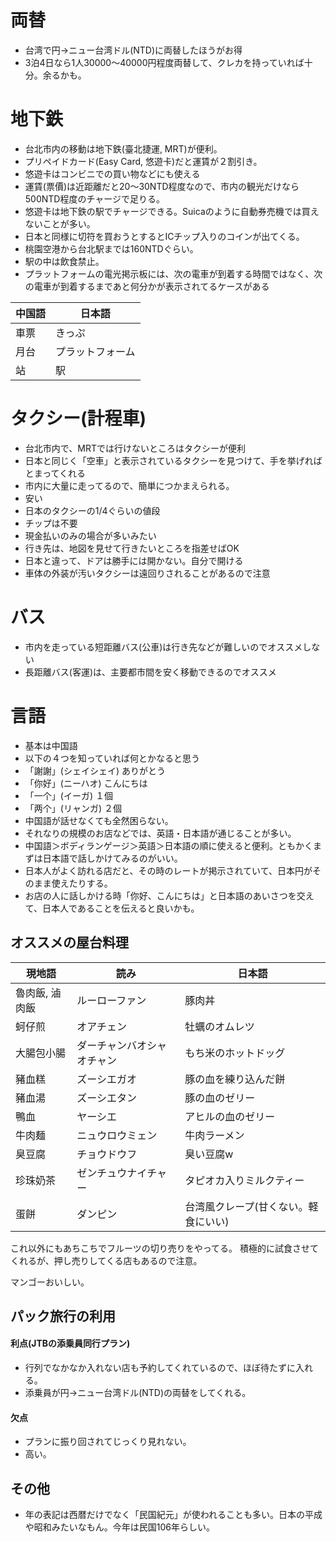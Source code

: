 # 両替

* 台湾で円→ニュー台湾ドル(NTD)に両替したほうがお得
* 3泊4日なら1人30000～40000円程度両替して、クレカを持っていれば十分。余るかも。

# 地下鉄

* 台北市内の移動は地下鉄(臺北捷運, MRT)が便利。
* プリペイドカード(Easy Card, 悠遊卡)だと運賃が２割引き。
 * 悠遊卡はコンビニでの買い物などにも使える
 * 運賃(票價)は近距離だと20～30NTD程度なので、市内の観光だけなら500NTD程度のチャージで足りる。
 * 悠遊卡は地下鉄の駅でチャージできる。Suicaのように自動券売機では買えないことが多い。
* 日本と同様に切符を買おうとするとICチップ入りのコインが出てくる。
* 桃園空港から台北駅までは160NTDぐらい。
* 駅の中は飲食禁止。
* プラットフォームの電光掲示板には、次の電車が到着する時間ではなく、次の電車が到着するまであと何分かが表示されてるケースがある

|中国語|日本語|
|--|--|
|車票|きっぷ|
|月台|プラットフォーム|
|站|駅|

# タクシー(計程車)

* 台北市内で、MRTでは行けないところはタクシーが便利
* 日本と同じく「空車」と表示されているタクシーを見つけて、手を挙げればとまってくれる
 * 市内に大量に走ってるので、簡単につかまえられる。
* 安い
 * 日本のタクシーの1/4ぐらいの値段
 * チップは不要
* 現金払いのみの場合が多いみたい
* 行き先は、地図を見せて行きたいところを指差せばOK
* 日本と違って、ドアは勝手には開かない。自分で開ける
* 車体の外装が汚いタクシーは遠回りされることがあるので注意

# バス

* 市内を走っている短距離バス(公車)は行き先などが難しいのでオススメしない
* 長距離バス(客運)は、主要都市間を安く移動できるのでオススメ

# 言語

* 基本は中国語
* 以下の４つを知っていれば何とかなると思う
 * 「謝謝」(シェイシェイ) ありがとう
 * 「你好」(ニーハオ) こんにちは
 * 「一个」(イーガ) １個
 * 「两个」(リャンガ) ２個
* 中国語が話せなくても全然困らない。
* それなりの規模のお店などでは、英語・日本語が通じることが多い。
* 中国語＞ボディランゲージ＞英語＞日本語の順に使えると便利。ともかくまずは日本語で話しかけてみるのがいい。
* 日本人がよく訪れる店だと、その時のレートが掲示されていて、日本円がそのまま使えたりする。
 * お店の人に話しかける時「你好、こんにちは」と日本語のあいさつを交えて、日本人であることを伝えると良いかも。

## オススメの屋台料理

|現地語|読み|日本語|
|--|--|--|
|魯肉飯, 滷肉飯|ルーローファン|豚肉丼|
|蚵仔煎|オアチェン|牡蠣のオムレツ|
|大腸包小腸|ダーチャンバオシャオチャン|もち米のホットドッグ|
|豬血糕|ズーシエガオ|豚の血を練り込んだ餅|
|豬血湯|ズーシエタン|豚の血のゼリー|
|鴨血|ヤーシエ|アヒルの血のゼリー|
|牛肉麺|ニュウロウミェン|牛肉ラーメン|
|臭豆腐|チョウドウフ|臭い豆腐w|
|珍珠奶茶|ゼンチュウナイチャー|タピオカ入りミルクティー|
|蛋餅|ダンピン|台湾風クレープ(甘くない。軽食にいい)|

これ以外にもあちこちでフルーツの切り売りをやってる。
積極的に試食させてくれるが、押し売りしてくる店もあるので注意。

マンゴーおいしい。

## パック旅行の利用
#### 利点(JTBの添乗員同行プラン)
 * 行列でなかなか入れない店も予約してくれているので、ほぼ待たずに入れる。
 * 添乗員が円→ニュー台湾ドル(NTD)の両替をしてくれる。
#### 欠点
 * プランに振り回されてじっくり見れない。
 * 高い。

## その他

* 年の表記は西暦だけでなく「民国紀元」が使われることも多い。日本の平成や昭和みたいなもん。今年は民国106年らしい。

